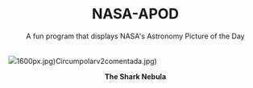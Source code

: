 <div align="center">
  <h1>
    NASA-APOD
  </h1>
</div>
  
<div align="center">
  A fun program that displays NASA's Astronomy Picture of the Day
</div>

<br>

![](https://apod.nasa.gov/apod/image/2306/Shark_Kennedy_4176.jpg)1600px.jpg)Circumpolarv2comentada.jpg)

<p align = "center">
  <b>The Shark Nebula</b>
</p>
